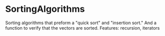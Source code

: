 # SortingAlgorithms
Sorting algorithms that preform a "quick sort" and "insertion sort." And a function to verify that the vectors are sorted.
Features: recursion, iterators
